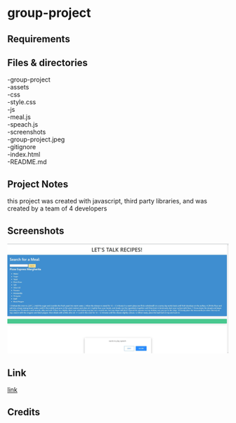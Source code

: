 # group-project

## Requirements

## Files & directories

-group-project <br />
  -assets <br />
    -css <br />
      -style.css <br />
    -js <br />
      -meal.js<br />
      -speach.js<br />
    -screenshots <br />
      -group-project.jpeg<br />
    -gitignore <br />
    -index.html <br />
    -README.md <br />

## Project Notes

this project was created with javascript, third party libraries, and was created by a team of 4 developers

## Screenshots

<img src="./assets/screenshots/group-project.JPG">


## Link

[link](https://github.com/kaiafay/group-project)

## Credits
